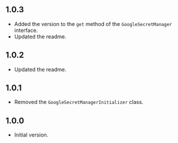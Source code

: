 ## 1.0.3
- Added the version to the `get` method of the `GoogleSecretManager` interface.
- Updated the readme.

## 1.0.2
- Updated the readme.

## 1.0.1
- Removed the `GoogleSecretManagerInitializer` class.

## 1.0.0
- Initial version.
